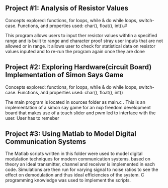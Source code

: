 ## Project #1: Analysis of Resistor Values
Concepts explored: functions, for loops, while & do while loops, switch-case.
Functions, and properties used: char(), float(), int().#

This program allows users to input ther resistor values withtin a specified range and is built to range and character proof stray user inputs that are not allowed or in range. it allows user to check for statistical data on resistor values inputed and to re-run the program again once they are done

## Project #2: Exploring Hardware(circuit Board) Implementation of Simon Says Game
Concepts explored: functions, for loops, while & do while loops, switch-case.
Functions, and properties used: char(), float(), int()

The main program is located in sources folder as main.c . This is an implementation of a simon say game for an nxp freedom development board that makes use of a touch slider and pwm led to interface with the user. User has to remeber 

## Project #3: Using Matlab to Model Digital Communication Systems
The Matlab scripts written in this folder were used to model digital modulation techniques for modern communication systems. based on theory an ideal transmitter, channel and receiver is implemented in each code. Simulations are then run for varying signal to noise ratios to see the effect on demodulation and thus ideal efficiencies of the system. C programming knowledge was used to implement the scripts.
